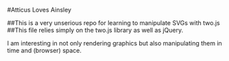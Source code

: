 #Atticus Loves Ainsley

##This is a very unserious repo for learning to manipulate SVGs with two.js
##This file relies simply on the two.js library as well as jQuery.

I am interesting in not only rendering graphics but also manipulating them in time and (browser) space. 